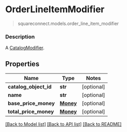 # OrderLineItemModifier
> squareconnect.models.order_line_item_modifier

### Description

A [CatalogModifier](#type-catalogmodifier).

## Properties
Name | Type | Notes
------------ | ------------- | -------------
**catalog_object_id** | **str** | [optional] 
**name** | **str** | [optional] 
**base_price_money** | [**Money**](Money.md) | [optional] 
**total_price_money** | [**Money**](Money.md) | [optional] 

[[Back to Model list]](../README.md#documentation-for-models) [[Back to API list]](../README.md#documentation-for-api-endpoints) [[Back to README]](../README.md)


